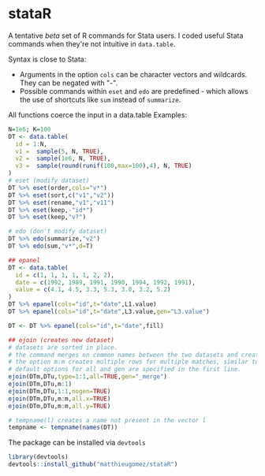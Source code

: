 stataR
======

A tentative *beta* set of R commands for Stata users. I coded useful Stata commands when they're not intuitive in `data.table`.

Syntax is close to Stata:
- Arguments in the option `cols` can be character vectors and wildcards. They can be negated with "-". 
- Possible commands within `eset` and `edo` are predefined - which allows the use of shortcuts like `sum` instead of `summarize`.

All functions coerce the input in  a data.table
Examples:
````R
N=1e6; K=100
DT <- data.table(
  id = 1:N,
  v1 =  sample(5, N, TRUE),                          
  v2 =  sample(1e6, N, TRUE),                       
  v3 =  sample(round(runif(100,max=100),4), N, TRUE) 
)
# eset (modify dataset)
DT %>% eset(order,cols="v*")
DT %>% eset(sort,c("v1","v2"))
DT %>% eset(rename,"v1","v11")
DT %>% eset(keep,-"id*")
DT %>% eset(keep,"v?")

# edo (don't modify dataset)
DT %>% edo(summarize,"v2")
DT %>% edo(sum,"v*",d=T)

## epanel 
DT <- data.table(
  id = c(1, 1, 1, 1, 1, 2, 2), 
  date = c(1992, 1989, 1991, 1990, 1994, 1992, 1991), 
  value = c(4.1, 4.5, 3.3, 5.3, 3.0, 3.2, 5.2)
)
DT %>% epanel(cols="id",t="date",L1.value)
DT %>% epanel(cols="id",t="date",L3.value,gen="L3.value")

DT <- DT %>% epanel(cols="id",t="date",fill)

## ejoin (creates new dataset)
# datasets are sorted in place.
# the command merges on common names between the two datasets and creates a new dataset.
# the option m:m creates multiple rows for multiple matches, similar to Stata joinby. 
# default options for all and gen are specified in the first line. 
ejoin(DTm,DTu,type=1:1,all=TRUE,gen="_merge")
ejoin(DTm,DTu,m:1)
ejoin(DTm,DTu,1:1,nogen=TRUE)
ejoin(DTm,DTu,m:m,all.x=TRUE)
ejoin(DTm,DTu,m:m,all.y=TRUE)

# tempname(l) creates a name not present in the vector l
tempname <- tempname(names(DT))
````




The package can be installed via `devtools`

````R
library(devtools)
devtools::install_github("matthieugomez/stataR")
````
